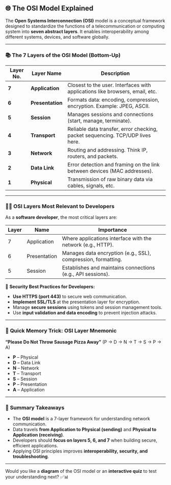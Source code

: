 ## 🌐 **The OSI Model Explained**

The **Open Systems Interconnection (OSI)** model is a conceptual framework designed to standardize the functions of a telecommunication or computing system into **seven abstract layers**. It enables interoperability among different systems, devices, and software globally.

---

### 📚 **The 7 Layers of the OSI Model (Bottom-Up)**

| Layer No. | Layer Name       | Description                                                                    |
| --------- | ---------------- | ------------------------------------------------------------------------------ |
| **7**     | **Application**  | Closest to the user. Interfaces with applications like browsers, email, etc.   |
| **6**     | **Presentation** | Formats data: encoding, compression, encryption. Example: JPEG, ASCII.         |
| **5**     | **Session**      | Manages sessions and connections (start, manage, terminate).                   |
| **4**     | **Transport**    | Reliable data transfer, error checking, packet sequencing. TCP/UDP lives here. |
| **3**     | **Network**      | Routing and addressing. Think IP, routers, and packets.                        |
| **2**     | **Data Link**    | Error detection and framing on the link between devices (MAC addresses).       |
| **1**     | **Physical**     | Transmission of raw binary data via cables, signals, etc.                      |

---

### 🧑‍💻 **OSI Layers Most Relevant to Developers**

As a **software developer**, the most critical layers are:

| Layer | Name         | Importance                                                    |
| ----- | ------------ | ------------------------------------------------------------- |
| 7     | Application  | Where applications interface with the network (e.g., HTTP).   |
| 6     | Presentation | Manages data encryption (e.g., SSL), compression, formatting. |
| 5     | Session      | Establishes and maintains connections (e.g., API sessions).   |

🔐 **Security Best Practices for Developers:**

- **Use HTTPS (port 443)** to secure web communication.
- **Implement SSL/TLS** at the presentation layer for encryption.
- Manage **secure sessions** using tokens and session management tools.
- Use **input validation and data encoding** to prevent injection attacks.

---

### 🧠 **Quick Memory Trick: OSI Layer Mnemonic**

**“Please Do Not Throw Sausage Pizza Away”**
(P → D → N → T → S → P → A)

- **P** – Physical
- **D** – Data Link
- **N** – Network
- **T** – Transport
- **S** – Session
- **P** – Presentation
- **A** – Application

---

### 🎯 **Summary Takeaways**

- The **OSI model** is a 7-layer framework for understanding network communication.
- Data travels **from Application to Physical (sending)** and **Physical to Application (receiving)**.
- Developers should **focus on layers 5, 6, and 7** when building secure, efficient applications.
- Applying OSI principles improves **interoperability, security, and troubleshooting**.

---

Would you like a **diagram** of the OSI model or an **interactive quiz** to test your understanding next? ✅📊

